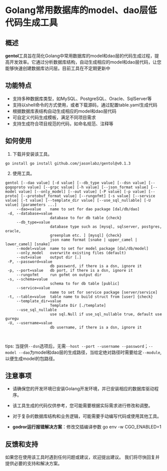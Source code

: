 # Golang常用数据库的model、dao层低代码生成工具

## 概述

**gentol**工具旨在简化Golang中常用数据库的model和dao层的代码生成过程，提高开发效率。它通过分析数据库结构，自动生成相应的model和dao层代码，让您能够快速创建数据库访问层。目前工具在不定期更新中

## 功能特点

- 支持多种数据库类型，如MySQL、PostgreSQL、Oracle、SqlServer等
- 支持以shell命令的方式使用，或者下载源码，通过配置table.yaml生成代码
- 根据数据库表结构自动生成相应的model和dao层代码
- 可自定义代码生成模板，满足不同项目需求
- 支持生成符合项目规范的代码，如命名规范、注释等

## 如何使用

1. 下载并安装该工具。
```shell
go install go install github.com/jasonlabz/gentol@v0.1.3
```
2. 使用工具。
```shell
gentol [--dao value] [-d value] [--db_type value] [--dsn value] [--gogoproto value] [--grpc value] [-h value] [--json_format value] [--model value] [--only_model] [--out value] [-P value] [-p value] [--proto] [--protobuf_format value] [--rungofmt] [-s value] [--service value] [-t value] [--template_dir value] [--use_sql_nullable] [-U value] [parameters ...]
     --dao=value    name to set for dao package [dal/db/dao]
 -d, --database=value
                    database to for db table {check}
     --db_type=value
                    database type such as [mysql, sqlserver, postgres, oracle,
                    greenplum etc. ] [mysql] {check}
                    json name format [snake | upper_camel | lower_camel] [snake]
     --model=value  name to set for model package [dal/db/model]
     --only_model   overwrite existing files (default)
     --out=value    output dir [.]
 -P, --password=value
                    db password, if there is a dsn, ignore it
 -p, --port=value   db port, if there is a dsn, ignore it
     --rungofmt     run gofmt on output dir
 -s, --schema=value
                    schema to for db table [public]
     --service=value
                    name to set for service package [server/service]
 -t, --table=value  table name to build struct from [user] {check}
     --template_dir=value
                    Template Dir [./template]
     --use_sql_nullable
                    use sql.Null if use_sql_nullable true, default use guregu
 -U, --username=value
                    db username, if there is a dsn, ignore it
                    
 
```
tips: 当提供`--dsn`选项后，无需`--host --port --username --password`；`--model --dao`为model和dao层的生成路径，当给定绝对路径时需要给定`--module`,以便生成model的包路径。

## 注意事项

- 请确保您的开发环境已安装Golang开发环境，并已安装相应的数据库驱动程序。
- 该工具生成的代码仅供参考，您可能需要根据实际需求进行修改和调整。
- 对于复杂的数据库结构和业务逻辑，可能需要手动编写代码或使用其他工具。

- **godror运行报错解决方案**：修改交插编译参数 go env -w CGO_ENABLED=1



## 反馈和支持

如果您在使用该工具时遇到任何问题或建议，欢迎提出建议。
我们将尽快回复并提供必要的支持和解决方案。
